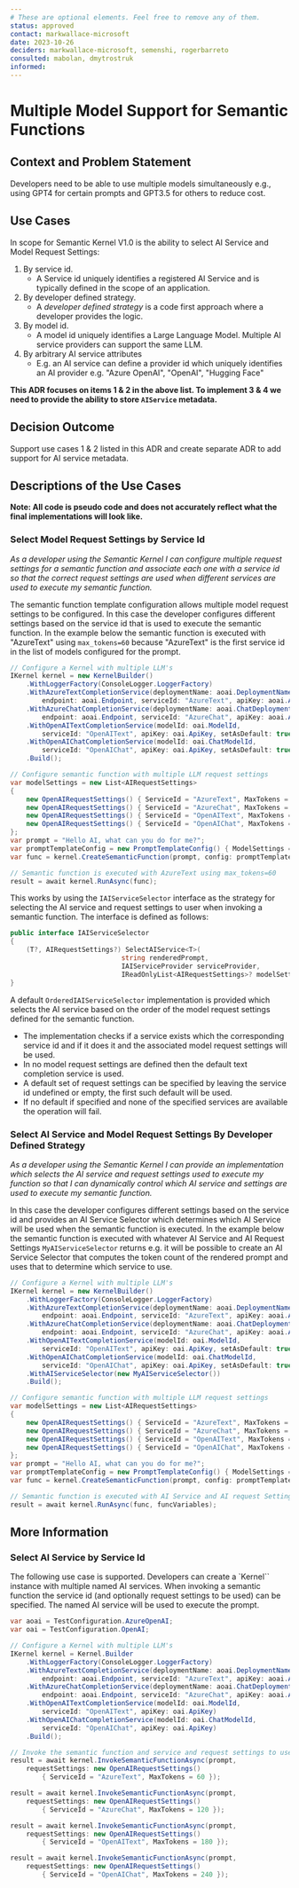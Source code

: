 ```yaml
---
# These are optional elements. Feel free to remove any of them.
status: approved
contact: markwallace-microsoft
date: 2023-10-26
deciders: markwallace-microsoft, semenshi, rogerbarreto
consulted: mabolan, dmytrostruk
informed: 
---
```

# Multiple Model Support for Semantic Functions

## Context and Problem Statement

Developers need to be able to use multiple models simultaneously e.g., using GPT4 for certain prompts and GPT3.5 for others to reduce cost.

## Use Cases

In scope for Semantic Kernel V1.0 is the ability to select AI Service and Model Request Settings:

1. By service id.
    * A Service id uniquely identifies a registered AI Service and is typically defined in the scope of an application.
1. By developer defined strategy.
    * A _developer defined strategy_ is a code first approach where a developer provides the logic.
1. By model id.
    * A model id uniquely identifies a Large Language Model. Multiple AI service providers can support the same LLM.
1. By arbitrary AI service attributes
    * E.g. an AI service can define a provider id which uniquely identifies an AI provider e.g. "Azure OpenAI", "OpenAI", "Hugging Face"

**This ADR focuses on items 1 & 2 in the above list. To implement 3 & 4 we need to provide the ability to store `AIService` metadata.**

## Decision Outcome

Support use cases 1 & 2 listed in this ADR and create separate ADR to add support for AI service metadata.

## Descriptions of the Use Cases

**Note: All code is pseudo code and does not accurately reflect what the final implementations will look like.**

### Select Model Request Settings by Service Id

_As a developer using the Semantic Kernel I can configure multiple request settings for a semantic function and associate each one with a service id so that the correct request settings are used when different services are used to execute my semantic function._

The semantic function template configuration allows multiple model request settings to be configured. In this case the developer configures different settings based on the service id that is used to execute the semantic function.
In the example below the semantic function is executed with "AzureText" using `max_tokens=60` because "AzureText" is the first service id in the list of models configured for the prompt.

```csharp
// Configure a Kernel with multiple LLM's
IKernel kernel = new KernelBuilder()
    .WithLoggerFactory(ConsoleLogger.LoggerFactory)
    .WithAzureTextCompletionService(deploymentName: aoai.DeploymentName,
        endpoint: aoai.Endpoint, serviceId: "AzureText", apiKey: aoai.ApiKey)
    .WithAzureChatCompletionService(deploymentName: aoai.ChatDeploymentName,
        endpoint: aoai.Endpoint, serviceId: "AzureChat", apiKey: aoai.ApiKey)
    .WithOpenAITextCompletionService(modelId: oai.ModelId,
        serviceId: "OpenAIText", apiKey: oai.ApiKey, setAsDefault: true)
    .WithOpenAIChatCompletionService(modelId: oai.ChatModelId,
        serviceId: "OpenAIChat", apiKey: oai.ApiKey, setAsDefault: true)
    .Build();

// Configure semantic function with multiple LLM request settings
var modelSettings = new List<AIRequestSettings>
{
    new OpenAIRequestSettings() { ServiceId = "AzureText", MaxTokens = 60 },
    new OpenAIRequestSettings() { ServiceId = "AzureChat", MaxTokens = 120 },
    new OpenAIRequestSettings() { ServiceId = "OpenAIText", MaxTokens = 180 },
    new OpenAIRequestSettings() { ServiceId = "OpenAIChat", MaxTokens = 240 }
};
var prompt = "Hello AI, what can you do for me?";
var promptTemplateConfig = new PromptTemplateConfig() { ModelSettings = modelSettings };
var func = kernel.CreateSemanticFunction(prompt, config: promptTemplateConfig, "HelloAI");

// Semantic function is executed with AzureText using max_tokens=60
result = await kernel.RunAsync(func);
```

This works by using the `IAIServiceSelector` interface as the strategy for selecting the AI service and request settings to user when invoking a semantic function.
The interface is defined as follows:

```csharp
public interface IAIServiceSelector
{
    (T?, AIRequestSettings?) SelectAIService<T>(
                            string renderedPrompt, 
                            IAIServiceProvider serviceProvider, 
                            IReadOnlyList<AIRequestSettings>? modelSettings) where T : IAIService;
}
```

A default `OrderedIAIServiceSelector` implementation is provided which selects the AI service based on the order of the model request settings defined for the semantic function.

* The implementation checks if a service exists which the corresponding service id and if it does it and the associated model request settings will be used.
* In no model request settings are defined then the default text completion service is used.
* A default set of request settings can be specified by leaving the service id undefined or empty, the first such default will be used.
* If no default if specified and none of the specified services are available the operation will fail.

### Select AI Service and Model Request Settings By Developer Defined Strategy

_As a developer using the Semantic Kernel I can provide an implementation which selects the AI service and request settings used to execute my function so that I can dynamically control which AI service and settings are used to execute my semantic function._

In this case the developer configures different settings based on the service id and provides an AI Service Selector which determines which AI Service will be used when the semantic function is executed.
In the example below the semantic function is executed with whatever AI Service and AI Request Settings `MyAIServiceSelector` returns e.g. it will be possible to create an AI Service Selector that computes the token count of the rendered prompt and uses that to determine which service to use.

```csharp
// Configure a Kernel with multiple LLM's
IKernel kernel = new KernelBuilder()
    .WithLoggerFactory(ConsoleLogger.LoggerFactory)
    .WithAzureTextCompletionService(deploymentName: aoai.DeploymentName,
        endpoint: aoai.Endpoint, serviceId: "AzureText", apiKey: aoai.ApiKey)
    .WithAzureChatCompletionService(deploymentName: aoai.ChatDeploymentName,
        endpoint: aoai.Endpoint, serviceId: "AzureChat", apiKey: aoai.ApiKey)
    .WithOpenAITextCompletionService(modelId: oai.ModelId,
        serviceId: "OpenAIText", apiKey: oai.ApiKey, setAsDefault: true)
    .WithOpenAIChatCompletionService(modelId: oai.ChatModelId,
        serviceId: "OpenAIChat", apiKey: oai.ApiKey, setAsDefault: true)
    .WithAIServiceSelector(new MyAIServiceSelector())
    .Build();

// Configure semantic function with multiple LLM request settings
var modelSettings = new List<AIRequestSettings>
{
    new OpenAIRequestSettings() { ServiceId = "AzureText", MaxTokens = 60 },
    new OpenAIRequestSettings() { ServiceId = "AzureChat", MaxTokens = 120 },
    new OpenAIRequestSettings() { ServiceId = "OpenAIText", MaxTokens = 180 },
    new OpenAIRequestSettings() { ServiceId = "OpenAIChat", MaxTokens = 240 }
};
var prompt = "Hello AI, what can you do for me?";
var promptTemplateConfig = new PromptTemplateConfig() { ModelSettings = modelSettings };
var func = kernel.CreateSemanticFunction(prompt, config: promptTemplateConfig, "HelloAI");

// Semantic function is executed with AI Service and AI request Settings dynamically determined
result = await kernel.RunAsync(func, funcVariables);
```

## More Information

### Select AI Service by Service Id

The following use case is supported. Developers can create a `Kernel`` instance with multiple named AI services. When invoking a semantic function the service id (and optionally request settings to be used) can be specified. The named AI service will be used to execute the prompt.

```csharp
var aoai = TestConfiguration.AzureOpenAI;
var oai = TestConfiguration.OpenAI;

// Configure a Kernel with multiple LLM's
IKernel kernel = Kernel.Builder
    .WithLoggerFactory(ConsoleLogger.LoggerFactory)
    .WithAzureTextCompletionService(deploymentName: aoai.DeploymentName, 
        endpoint: aoai.Endpoint, serviceId: "AzureText", apiKey: aoai.ApiKey)
    .WithAzureChatCompletionService(deploymentName: aoai.ChatDeploymentName, 
        endpoint: aoai.Endpoint, serviceId: "AzureChat", apiKey: aoai.ApiKey)
    .WithOpenAITextCompletionService(modelId: oai.ModelId, 
        serviceId: "OpenAIText", apiKey: oai.ApiKey)
    .WithOpenAIChatCompletionService(modelId: oai.ChatModelId, 
        serviceId: "OpenAIChat", apiKey: oai.ApiKey)
    .Build();

// Invoke the semantic function and service and request settings to use
result = await kernel.InvokeSemanticFunctionAsync(prompt, 
    requestSettings: new OpenAIRequestSettings() 
        { ServiceId = "AzureText", MaxTokens = 60 });

result = await kernel.InvokeSemanticFunctionAsync(prompt, 
    requestSettings: new OpenAIRequestSettings() 
        { ServiceId = "AzureChat", MaxTokens = 120 });

result = await kernel.InvokeSemanticFunctionAsync(prompt, 
    requestSettings: new OpenAIRequestSettings() 
        { ServiceId = "OpenAIText", MaxTokens = 180 });

result = await kernel.InvokeSemanticFunctionAsync(prompt, 
    requestSettings: new OpenAIRequestSettings() 
        { ServiceId = "OpenAIChat", MaxTokens = 240 });
```
